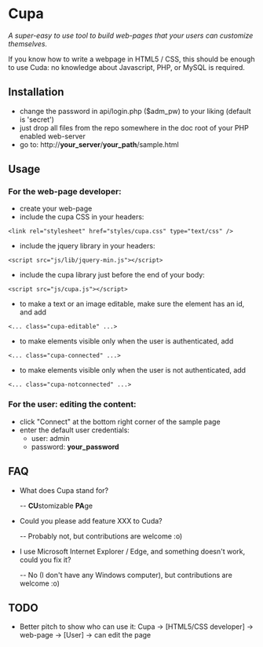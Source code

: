 # Cupa

*A super-easy to use tool to build web-pages that your users can customize themselves.*

If you know how to write a webpage in HTML5 / CSS, this should be enough to use Cuda: no knowledge about Javascript, PHP, or MySQL is required.

## Installation

* change the password in api/login.php ($adm_pw) to your liking (default is 'secret')
* just drop all files from the repo somewhere in the doc root of your PHP enabled web-server
* go to: http://**your_server**/**your_path**/sample.html

## Usage

### For the web-page developer:

* create your web-page
* include the cupa CSS in your headers:

```<link rel="stylesheet" href="styles/cupa.css" type="text/css" />```

* include the jquery library in your headers:

```<script src="js/lib/jquery-min.js"></script>```

* include the cupa library just before the end of your body:

```<script src="js/cupa.js"></script>```

* to make a text or an image editable, make sure the element has an id, and add

```<... class="cupa-editable" ...>```

* to make elements visible only when the user is authenticated, add

```<... class="cupa-connected" ...>```

* to make elements visible only when the user is not authenticated, add

```<... class="cupa-notconnected" ...>```

### For the user: editing the content:

* click "Connect" at the bottom right corner of the sample page
* enter the default user credentials:
    * user: admin
    * password: **your_password**

## FAQ

* What does Cupa stand for?

    -- **CU**stomizable **PA**ge

* Could you please add feature XXX to Cuda?

    -- Probably not, but contributions are welcome :o)

* I use Microsoft Internet Explorer / Edge, and something doesn't work, could you fix it?

    -- No (I don't have any Windows computer), but contributions are welcome :o)

## TODO

* Better pitch to show who can use it: Cupa -> [HTML5/CSS developer] -> web-page -> [User] -> can edit the page

